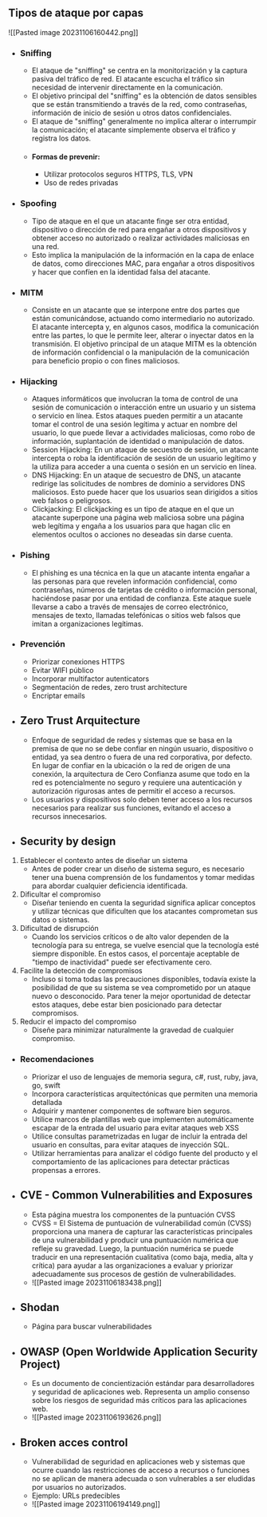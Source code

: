 ## Tipos de ataque por capas

![[Pasted image 20231106160442.png]]
- ### Sniffing
	- El ataque de "sniffing" se centra en la monitorización y la captura pasiva del tráfico de red. El atacante escucha el tráfico sin necesidad de intervenir directamente en la comunicación.
	- El objetivo principal del "sniffing" es la obtención de datos sensibles que se están transmitiendo a través de la red, como contraseñas, información de inicio de sesión u otros datos confidenciales.
	- El ataque de "sniffing" generalmente no implica alterar o interrumpir la comunicación; el atacante simplemente observa el tráfico y registra los datos.
	- #### Formas de prevenir: 
		- Utilizar protocolos seguros HTTPS, TLS, VPN
		- Uso de redes privadas
- ### Spoofing
	- Tipo de ataque en el que un atacante finge ser otra entidad, dispositivo o dirección de red para engañar a otros dispositivos y obtener acceso no autorizado o realizar actividades maliciosas en una red.
	- Esto implica la manipulación de la información en la capa de enlace de datos, como direcciones MAC, para engañar a otros dispositivos y hacer que confíen en la identidad falsa del atacante.
- ### MITM
	- Consiste en un atacante que se interpone entre dos partes que están comunicándose, actuando como intermediario no autorizado. El atacante intercepta y, en algunos casos, modifica la comunicación entre las partes, lo que le permite leer, alterar o inyectar datos en la transmisión. El objetivo principal de un ataque MITM es la obtención de información confidencial o la manipulación de la comunicación para beneficio propio o con fines maliciosos.
- ### Hijacking
	- Ataques informáticos que involucran la toma de control de una sesión de comunicación o interacción entre un usuario y un sistema o servicio en línea. Estos ataques pueden permitir a un atacante tomar el control de una sesión legítima y actuar en nombre del usuario, lo que puede llevar a actividades maliciosas, como robo de información, suplantación de identidad o manipulación de datos.
	- Session Hijacking: En un ataque de secuestro de sesión, un atacante intercepta o roba la identificación de sesión de un usuario legítimo y la utiliza para acceder a una cuenta o sesión en un servicio en línea.
	- DNS Hijacking: En un ataque de secuestro de DNS, un atacante redirige las solicitudes de nombres de dominio a servidores DNS maliciosos. Esto puede hacer que los usuarios sean dirigidos a sitios web falsos o peligrosos.
	- Clickjacking: El clickjacking es un tipo de ataque en el que un atacante superpone una página web maliciosa sobre una página web legítima y engaña a los usuarios para que hagan clic en elementos ocultos o acciones no deseadas sin darse cuenta.
- ### Pishing
	- El phishing es una técnica en la que un atacante intenta engañar a las personas para que revelen información confidencial, como contraseñas, números de tarjetas de crédito o información personal, haciéndose pasar por una entidad de confianza. Este ataque suele llevarse a cabo a través de mensajes de correo electrónico, mensajes de texto, llamadas telefónicas o sitios web falsos que imitan a organizaciones legítimas.
- ### Prevención
	- Priorizar conexiones HTTPS
	- Evitar WIFI público
	- Incorporar multifactor autenticators
	- Segmentación de redes, zero trust architecture
	- Encriptar emails
- ## Zero Trust Arquitecture
	- Enfoque de seguridad de redes y sistemas que se basa en la premisa de que no se debe confiar en ningún usuario, dispositivo o entidad, ya sea dentro o fuera de una red corporativa, por defecto. En lugar de confiar en la ubicación o la red de origen de una conexión, la arquitectura de Cero Confianza asume que todo en la red es potencialmente no seguro y requiere una autenticación y autorización rigurosas antes de permitir el acceso a recursos.
	- Los usuarios y dispositivos solo deben tener acceso a los recursos necesarios para realizar sus funciones, evitando el acceso a recursos innecesarios.
- ## Security by design
1. Establecer el contexto antes de diseñar un sistema 
	- Antes de poder crear un diseño de sistema seguro, es necesario tener una buena comprensión de los fundamentos y tomar medidas para abordar cualquier deficiencia identificada.
2. Dificultar el compromiso 
	- Diseñar teniendo en cuenta la seguridad significa aplicar conceptos y utilizar técnicas que dificulten que los atacantes comprometan sus datos o sistemas.
3. Dificultad de disrupción 
	- Cuando los servicios críticos o de alto valor dependen de la tecnología para su entrega, se vuelve esencial que la tecnología esté siempre disponible. En estos casos, el porcentaje aceptable de "tiempo de inactividad" puede ser efectivamente cero.
4. Facilite la detección de compromisos
	- Incluso si toma todas las precauciones disponibles, todavía existe la posibilidad de que su sistema se vea comprometido por un ataque nuevo o desconocido. Para tener la mejor oportunidad de detectar estos ataques, debe estar bien posicionado para detectar compromisos.
5. Reducir el impacto del compromiso 
	- Diseñe para minimizar naturalmente la gravedad de cualquier compromiso.
- ### Recomendaciones
	- Priorizar el uso de lenguajes de memoria segura, c#, rust, ruby, java, go, swift
	- Incorpora características arquitectónicas que permiten una memoria detallada
	- Adquirir y mantener componentes de software bien seguros.
	- Utilice marcos de plantillas web que implementen automáticamente
		escapar de la entrada del usuario para evitar ataques web XSS
	- Utilice consultas parametrizadas en lugar de incluir la entrada del usuario en consultas, para evitar ataques de inyección SQL.
	- Utilizar herramientas para analizar el código fuente del producto y el comportamiento de las aplicaciones para detectar prácticas propensas a errores.
- ## CVE - Common Vulnerabilities and Exposures
	- Esta página muestra los componentes de la puntuación CVSS 
	- CVSS = El Sistema de puntuación de vulnerabilidad común (CVSS) proporciona una manera de capturar las características principales de una vulnerabilidad y producir una puntuación numérica que refleje su gravedad. Luego, la puntuación numérica se puede traducir en una representación cualitativa (como baja, media, alta y crítica) para ayudar a las organizaciones a evaluar y priorizar adecuadamente sus procesos de gestión de vulnerabilidades.
	- ![[Pasted image 20231106183438.png]]
- ## Shodan 
	- Página para buscar vulnerabilidades
- ## OWASP (Open Worldwide Application Security Project) 
	- Es un documento de concientización estándar para desarrolladores y seguridad de aplicaciones web. Representa un amplio consenso sobre los riesgos de seguridad más críticos para las aplicaciones web.
	- ![[Pasted image 20231106193626.png]]
- ## Broken acces control 
	- Vulnerabilidad de seguridad en aplicaciones web y sistemas que ocurre cuando las restricciones de acceso a recursos o funciones no se aplican de manera adecuada o son vulnerables a ser eludidas por usuarios no autorizados.
	- Ejemplo: URLs predecibles
	- ![[Pasted image 20231106194149.png]]
